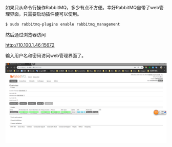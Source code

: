 如果只从命令行操作RabbitMQ，多少有点不方便。幸好RabbitMQ自带了web管理界面，只需要启动插件便可以使用。

```bash
$ sudo rabbitmq-plugins enable rabbitmq_management
```

然后通过浏览器访问

http://10.100.1.46:15672

输入用户名和密码访问web管理界面了。

![](/_book/assets/1553772014172.png)